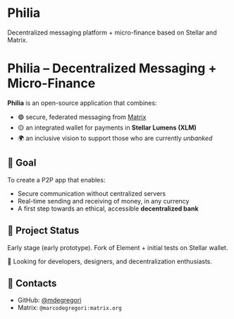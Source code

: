 # Philia
Decentralized messaging platform + micro-finance based on Stellar and Matrix. 
# Philia – Decentralized Messaging + Micro-Finance

**Philia** is an open-source application that combines:  
- 🟢 secure, federated messaging from [Matrix](https://matrix.org)  
- 🟡 an integrated wallet for payments in **Stellar Lumens (XLM)**  
- 🌍 an inclusive vision to support those who are currently *unbanked*

## 🌟 Goal  
To create a P2P app that enables:  
- Secure communication without centralized servers  
- Real-time sending and receiving of money, in any currency  
- A first step towards an ethical, accessible **decentralized bank**

## 🧪 Project Status  
Early stage (early prototype). Fork of Element + initial tests on Stellar wallet.

👋 Looking for developers, designers, and decentralization enthusiasts.

## 📩 Contacts  
- GitHub: [@mdegregori](https://github.com/mdegregori)  
- Matrix: `@marcodegregori:matrix.org`
